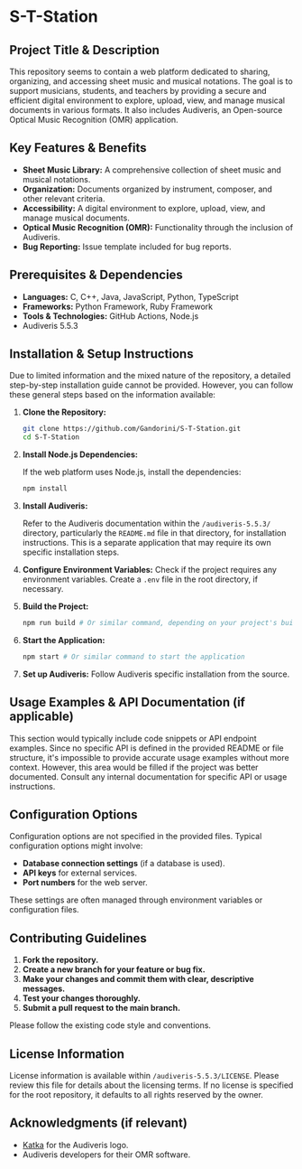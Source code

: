 # S-T-Station

## Project Title & Description

This repository seems to contain a web platform dedicated to sharing, organizing, and accessing sheet music and musical notations. The goal is to support musicians, students, and teachers by providing a secure and efficient digital environment to explore, upload, view, and manage musical documents in various formats. It also includes Audiveris, an Open-source Optical Music Recognition (OMR) application.

## Key Features & Benefits

*   **Sheet Music Library:** A comprehensive collection of sheet music and musical notations.
*   **Organization:** Documents organized by instrument, composer, and other relevant criteria.
*   **Accessibility:** A digital environment to explore, upload, view, and manage musical documents.
*   **Optical Music Recognition (OMR):** Functionality through the inclusion of Audiveris.
*   **Bug Reporting:** Issue template included for bug reports.

## Prerequisites & Dependencies

*   **Languages:** C, C++, Java, JavaScript, Python, TypeScript
*   **Frameworks:** Python Framework, Ruby Framework
*   **Tools & Technologies:** GitHub Actions, Node.js
*   Audiveris 5.5.3

## Installation & Setup Instructions

Due to limited information and the mixed nature of the repository, a detailed step-by-step installation guide cannot be provided. However, you can follow these general steps based on the information available:

1.  **Clone the Repository:**

    ```bash
    git clone https://github.com/Gandorini/S-T-Station.git
    cd S-T-Station
    ```

2.  **Install Node.js Dependencies:**

    If the web platform uses Node.js, install the dependencies:

    ```bash
    npm install
    ```

3.  **Install Audiveris:**

    Refer to the Audiveris documentation within the `/audiveris-5.5.3/` directory, particularly the `README.md` file in that directory, for installation instructions. This is a separate application that may require its own specific installation steps.

4.  **Configure Environment Variables:**
    Check if the project requires any environment variables. Create a `.env` file in the root directory, if necessary.

5.  **Build the Project:**

    ```bash
    npm run build # Or similar command, depending on your project's build process
    ```

6.  **Start the Application:**

    ```bash
    npm start # Or similar command to start the application
    ```

7.  **Set up Audiveris:**
    Follow Audiveris specific installation from the source.

## Usage Examples & API Documentation (if applicable)

This section would typically include code snippets or API endpoint examples. Since no specific API is defined in the provided README or file structure, it's impossible to provide accurate usage examples without more context. However, this area would be filled if the project was better documented. Consult any internal documentation for specific API or usage instructions.

## Configuration Options

Configuration options are not specified in the provided files. Typical configuration options might involve:

*   **Database connection settings** (if a database is used).
*   **API keys** for external services.
*   **Port numbers** for the web server.

These settings are often managed through environment variables or configuration files.

## Contributing Guidelines

1.  **Fork the repository.**
2.  **Create a new branch for your feature or bug fix.**
3.  **Make your changes and commit them with clear, descriptive messages.**
4.  **Test your changes thoroughly.**
5.  **Submit a pull request to the main branch.**

Please follow the existing code style and conventions.

## License Information

License information is available within `/audiveris-5.5.3/LICENSE`. Please review this file for details about the licensing terms. If no license is specified for the root repository, it defaults to all rights reserved by the owner.

## Acknowledgments (if relevant)

*   [Katka](https://www.facebook.com/katkastreetart/) for the Audiveris logo.
*   Audiveris developers for their OMR software.
